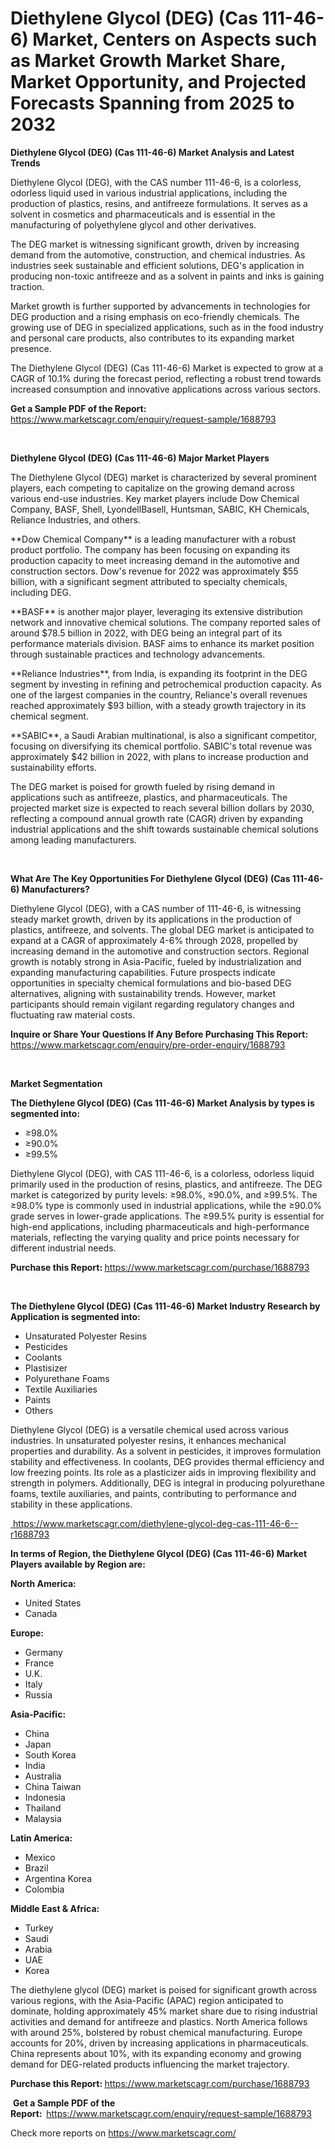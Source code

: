 <p><h1>Diethylene Glycol (DEG) (Cas 111-46-6) Market, Centers on Aspects such as Market Growth Market Share, Market Opportunity, and Projected Forecasts Spanning from 2025 to 2032</h1></p><p><strong>Diethylene Glycol (DEG) (Cas 111-46-6) Market Analysis and Latest Trends</strong></p>
<p><p>Diethylene Glycol (DEG), with the CAS number 111-46-6, is a colorless, odorless liquid used in various industrial applications, including the production of plastics, resins, and antifreeze formulations. It serves as a solvent in cosmetics and pharmaceuticals and is essential in the manufacturing of polyethylene glycol and other derivatives. </p><p>The DEG market is witnessing significant growth, driven by increasing demand from the automotive, construction, and chemical industries. As industries seek sustainable and efficient solutions, DEG's application in producing non-toxic antifreeze and as a solvent in paints and inks is gaining traction. </p><p>Market growth is further supported by advancements in technologies for DEG production and a rising emphasis on eco-friendly chemicals. The growing use of DEG in specialized applications, such as in the food industry and personal care products, also contributes to its expanding market presence. </p><p>The Diethylene Glycol (DEG) (Cas 111-46-6) Market is expected to grow at a CAGR of 10.1% during the forecast period, reflecting a robust trend towards increased consumption and innovative applications across various sectors.</p></p>
<p><strong>Get a Sample PDF of the Report:&nbsp;</strong> <a href="https://www.marketscagr.com/enquiry/request-sample/1688793?utm_campaign=3578&utm_medium=2&utm_source=Github&utm_content=ia&utm_term=26032025&utm_id=diethylene-glycol-deg-cas-111-46-6">https://www.marketscagr.com/enquiry/request-sample/1688793</a></p>
<p>&nbsp;</p>
<p><strong>Diethylene Glycol (DEG) (Cas 111-46-6) Major Market Players</strong></p>
<p><p>The Diethylene Glycol (DEG) market is characterized by several prominent players, each competing to capitalize on the growing demand across various end-use industries. Key market players include Dow Chemical Company, BASF, Shell, LyondellBasell, Huntsman, SABIC, KH Chemicals, Reliance Industries, and others. </p><p>**Dow Chemical Company** is a leading manufacturer with a robust product portfolio. The company has been focusing on expanding its production capacity to meet increasing demand in the automotive and construction sectors. Dow's revenue for 2022 was approximately $55 billion, with a significant segment attributed to specialty chemicals, including DEG.</p><p>**BASF** is another major player, leveraging its extensive distribution network and innovative chemical solutions. The company reported sales of around $78.5 billion in 2022, with DEG being an integral part of its performance materials division. BASF aims to enhance its market position through sustainable practices and technology advancements.</p><p>**Reliance Industries**, from India, is expanding its footprint in the DEG segment by investing in refining and petrochemical production capacity. As one of the largest companies in the country, Reliance's overall revenues reached approximately $93 billion, with a steady growth trajectory in its chemical segment.</p><p>**SABIC**, a Saudi Arabian multinational, is also a significant competitor, focusing on diversifying its chemical portfolio. SABIC's total revenue was approximately $42 billion in 2022, with plans to increase production and sustainability efforts. </p><p>The DEG market is poised for growth fueled by rising demand in applications such as antifreeze, plastics, and pharmaceuticals. The projected market size is expected to reach several billion dollars by 2030, reflecting a compound annual growth rate (CAGR) driven by expanding industrial applications and the shift towards sustainable chemical solutions among leading manufacturers.</p></p>
<p>&nbsp;</p>
<p><strong>What Are The Key Opportunities For Diethylene Glycol (DEG) (Cas 111-46-6) Manufacturers?</strong></p>
<p><p>Diethylene Glycol (DEG), with a CAS number of 111-46-6, is witnessing steady market growth, driven by its applications in the production of plastics, antifreeze, and solvents. The global DEG market is anticipated to expand at a CAGR of approximately 4-6% through 2028, propelled by increasing demand in the automotive and construction sectors. Regional growth is notably strong in Asia-Pacific, fueled by industrialization and expanding manufacturing capabilities. Future prospects indicate opportunities in specialty chemical formulations and bio-based DEG alternatives, aligning with sustainability trends. However, market participants should remain vigilant regarding regulatory changes and fluctuating raw material costs.</p></p>
<p><strong>Inquire or Share Your Questions If Any Before Purchasing This Report:</strong> <a href="https://www.marketscagr.com/enquiry/pre-order-enquiry/1688793?utm_campaign=3578&utm_medium=2&utm_source=Github&utm_content=ia&utm_term=26032025&utm_id=diethylene-glycol-deg-cas-111-46-6">https://www.marketscagr.com/enquiry/pre-order-enquiry/1688793</a></p>
<p>&nbsp;</p>
<p><strong>Market Segmentation</strong></p>
<p><strong>The Diethylene Glycol (DEG) (Cas 111-46-6) Market Analysis by types is segmented into:</strong></p>
<p><ul><li>≥98.0%</li><li>≥90.0%</li><li>≥99.5%</li></ul></p>
<p><p>Diethylene Glycol (DEG), with CAS 111-46-6, is a colorless, odorless liquid primarily used in the production of resins, plastics, and antifreeze. The DEG market is categorized by purity levels: ≥98.0%, ≥90.0%, and ≥99.5%. The ≥98.0% type is commonly used in industrial applications, while the ≥90.0% grade serves in lower-grade applications. The ≥99.5% purity is essential for high-end applications, including pharmaceuticals and high-performance materials, reflecting the varying quality and price points necessary for different industrial needs.</p></p>
<p><strong>Purchase this Report:&nbsp;</strong><a href="https://www.marketscagr.com/purchase/1688793?utm_campaign=3578&utm_medium=2&utm_source=Github&utm_content=ia&utm_term=26032025&utm_id=diethylene-glycol-deg-cas-111-46-6">https://www.marketscagr.com/purchase/1688793</a></p>
<p>&nbsp;</p>
<p><strong>The Diethylene Glycol (DEG) (Cas 111-46-6) Market Industry Research by Application is segmented into:</strong></p>
<p><ul><li>Unsaturated Polyester Resins</li><li>Pesticides</li><li>Coolants</li><li>Plastisizer</li><li>Polyurethane Foams</li><li>Textile Auxiliaries</li><li>Paints</li><li>Others</li></ul></p>
<p><p>Diethylene Glycol (DEG) is a versatile chemical used across various industries. In unsaturated polyester resins, it enhances mechanical properties and durability. As a solvent in pesticides, it improves formulation stability and effectiveness. In coolants, DEG provides thermal efficiency and low freezing points. Its role as a plasticizer aids in improving flexibility and strength in polymers. Additionally, DEG is integral in producing polyurethane foams, textile auxiliaries, and paints, contributing to performance and stability in these applications.</p></p>
<p><a href="https://www.marketscagr.com/diethylene-glycol-deg-cas-111-46-6--r1688793?utm_campaign=3578&utm_medium=2&utm_source=Github&utm_content=ia&utm_term=26032025&utm_id=diethylene-glycol-deg-cas-111-46-6">&nbsp;https://www.marketscagr.com/diethylene-glycol-deg-cas-111-46-6--r1688793</a></p>
<p><strong>In terms of Region, the Diethylene Glycol (DEG) (Cas 111-46-6) Market Players available by Region are:</strong></p>
<p>
    <p> <strong> North America: </strong>
        <ul>
            <li>United States</li>
            <li>Canada</li>
        </ul>
        </p> 
    <p> <strong> Europe: </strong>
        <ul>
            <li>Germany</li>
            <li>France</li>
            <li>U.K.</li>
            <li>Italy</li>
            <li>Russia</li>
        </ul>
        </p> 
    <p> <strong> Asia-Pacific: </strong>
        <ul>
            <li>China</li>
            <li>Japan</li>
            <li>South Korea</li>
            <li>India</li>
            <li>Australia</li>
            <li>China Taiwan</li>
            <li>Indonesia</li>
            <li>Thailand</li>
            <li>Malaysia</li>
        </ul>
        </p> 
    <p> <strong> Latin America: </strong>
        <ul>
            <li>Mexico</li>
            <li>Brazil</li>
            <li>Argentina Korea</li>
            <li>Colombia</li>
        </ul>
        </p> 
    <p> <strong> Middle East & Africa: </strong>
        <ul>
            <li>Turkey</li>
            <li>Saudi</li>
            <li>Arabia</li>
            <li>UAE</li>
            <li>Korea</li>
        </ul>
    </p>
    </p>
<p><p>The diethylene glycol (DEG) market is poised for significant growth across various regions, with the Asia-Pacific (APAC) region anticipated to dominate, holding approximately 45% market share due to rising industrial activities and demand for antifreeze and plastics. North America follows with around 25%, bolstered by robust chemical manufacturing. Europe accounts for 20%, driven by increasing applications in pharmaceuticals. China represents about 10%, with its expanding economy and growing demand for DEG-related products influencing the market trajectory.</p></p>
<p><strong>Purchase this Report: </strong><a href="https://www.marketscagr.com/purchase/1688793?utm_campaign=3578&utm_medium=2&utm_source=Github&utm_content=ia&utm_term=26032025&utm_id=diethylene-glycol-deg-cas-111-46-6">https://www.marketscagr.com/purchase/1688793</a></p>
<p>&nbsp;<strong>Get a Sample PDF of the Report:&nbsp;&nbsp;</strong><a href="https://www.marketscagr.com/enquiry/request-sample/1688793?utm_campaign=3578&utm_medium=2&utm_source=Github&utm_content=ia&utm_term=26032025&utm_id=diethylene-glycol-deg-cas-111-46-6">https://www.marketscagr.com/enquiry/request-sample/1688793</a></p>
<p><strong></strong></p>
<p>Check more reports on <a href="https://www.marketscagr.com/?utm_campaign=3578&utm_medium=2&utm_source=Github&utm_content=ia&utm_term=26032025&utm_id=diethylene-glycol-deg-cas-111-46-6">https://www.marketscagr.com/</a></p>